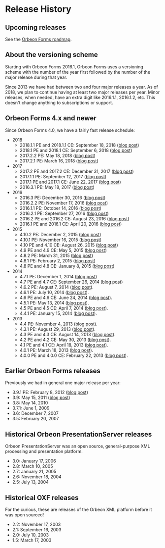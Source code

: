 # Release History



## Upcoming releases

See the [Orbeon Forms roadmap](roadmap.md).

## About the versioning scheme

Starting with Orbeon Forms 2016.1, Orbeon Forms uses a versioning scheme with the number of the year first followed by the number of the major release during that year.

Since 2013 we have had between two and four major releases a year. As of 2018, we plan to continue having at least two major releases per year. Minor releases, when needed, have an extra digit like 2016.1.1, 2016.1.2, etc. This doesn't change anything to subscriptions or support.

## Orbeon Forms 4.x and newer

Since Orbeon Forms 4.0, we have a fairly fast release schedule:

- 2018
    - 2018.1.1 PE and 2018.1.1 CE: September 18, 2018 ([blog post](https://blog.orbeon.com/2018/09/orbeon-forms-201811-pe-and-ce.html))
    - 2018.1 PE and 2018.1 CE: September 6, 2018 ([blog post](https://blog.orbeon.com/2018/09/orbeon-forms-20181.html))
    - 2017.2.2 PE: May 18, 2018 ([blog post](https://blog.orbeon.com/2018/05/orbeon-forms-201722-pe.html))
    - 2017.2.1 PE: March 16, 2018 ([blog post](https://blog.orbeon.com/2018/03/orbeon-forms-201721-pe.html))
- 2017
    - 2017.2 PE and 2017.2 CE: December 31, 2017 ([blog post](https://blog.orbeon.com/2017/12/orbeon-forms-20172.html))
    - 2017.1.1 PE: September 12, 2017 ([blog post](https://blog.orbeon.com/2017/09/orbeon-forms-201711-pe.html))
    - 2017.1 PE and 2017.1 CE: June 22, 2017 ([blog post](https://blog.orbeon.com/2017/06/orbeon-forms-20171.html))
    - 2016.3.1 PE: May 18, 2017 ([blog post](https://blog.orbeon.com/2017/05/orbeon-forms-201631.html))
- 2016
    - 2016.3 PE: December 30, 2016 ([blog post](https://blog.orbeon.com/2016/12/orbeon-forms-20163.html))
    - 2016.2.2 PE: November 17, 2016 ([blog post](https://blog.orbeon.com/2016/11/orbeon-forms-201622-pe.html))
    - 2016.1.1 PE: October 14, 2016 ([blog post](https://blog.orbeon.com/2016/10/orbeon-forms-201611-pe.html))
    - 2016.2.1 PE: September 27, 2016 ([blog post](https://blog.orbeon.com/2016/09/orbeon-forms-201621.html))
    - 2016.2 PE and 2016.2 CE: August 23, 2016 ([blog post](https://blog.orbeon.com/2016/08/orbeon-forms-20162.html))
    - 2016.1 PE and 2016.1 CE: April 20, 2016 ([blog post](https://blog.orbeon.com/2016/04/orbeon-forms-20161.html))
- 2015
    - 4.10.2 PE: December 2, 2015 ([blog post](https://blog.orbeon.com/2015/12/orbeon-forms-4102.html))
    - 4.10.1 PE: November 16, 2015 ([blog post](https://blog.orbeon.com/2015/11/orbeon-forms-4101.html))
    - 4.10 PE and 4.10 CE: August 26, 2015 ([blog post](https://blog.orbeon.com/2015/08/orbeon-forms-410.html))
    - 4.9 PE and 4.9 CE: May 5, 2015 ([blog post](https://blog.orbeon.com/2015/05/orbeon-forms-49.html))
    - 4.8.2 PE: March 31, 2015 ([blog post](https://blog.orbeon.com/2015/03/orbeon-forms-482.html))
    - 4.8.1 PE: February 2, 2015 ([blog post](https://blog.orbeon.com/2015/02/orbeon-forms-481.html))
    - 4.8 PE and 4.8 CE: January 8, 2015 ([blog post](https://blog.orbeon.com/2015/01/orbeon-forms-48.html))
- 2014
    - 4.7.1 PE: December 1, 2014 ([blog post](https://blog.orbeon.com/2014/12/orbeon-forms-471.html))
    - 4.7 PE and 4.7 CE: September 26, 2014 ([blog post](https://blog.orbeon.com/2014/09/orbeon-forms-47.html))
    - 4.6.2 PE: August 7, 2014 ([blog post](https://blog.orbeon.com/2014/08/orbeon-forms-462.html)).
    - 4.6.1 PE: July 10, 2014 ([blog post](https://blog.orbeon.com/2014/07/orbeon-forms-461.html)).
    - 4.6 PE and 4.6 CE: June 24, 2014 ([blog post](https://blog.orbeon.com/2014/06/orbeon-forms-46.html)).
    - 4.5.1 PE: May 13, 2014 ([blog post](https://blog.orbeon.com/2014/05/orbeon-forms-451.html)).
    - 4.5 PE and 4.5 CE: April 7, 2014 ([blog post](https://blog.orbeon.com/2014/04/orbeon-forms-45.html)).
    - 4.4.1 PE: January 15, 2014 ([blog post](https://blog.orbeon.com/2014/01/orbeon-forms-441-pe.html)).
- 2013
    - 4.4 PE: November 4, 2013 ([blog post](https://blog.orbeon.com/2013/11/orbeon-forms-44.html)).
    - 4.3.1 PE: August 29, 2013 ([blog post](https://blog.orbeon.com/2013/08/orbeon-forms-431-pe.html)).
    - 4.3 PE and 4.3 CE: August 14, 2013 ([blog post](https://blog.orbeon.com/2013/08/orbeon-forms-43.html)).
    - 4.2 PE and 4.2 CE: May 30, 2013 ([blog post](https://blog.orbeon.com/2013/05/orbeon-forms-42.html)).
    - 4.1 PE and 4.1 CE: April 18, 2013 ([blog post](https://blog.orbeon.com/2013/04/orbeon-forms-41.html)).
    - 4.0.1 PE: March 18, 2013 ([blog post](https://blog.orbeon.com/2013/03/orbeon-forms-401.html)).
    - 4.0.0 PE and 4.0.0 CE: February 22, 2013 ([blog post](https://blog.orbeon.com/2013/03/announcing-orbeon-forms-40.html)).

## Earlier Orbeon Forms releases

Previously we had in general one major release per year:

- 3.9.1 PE: February 8, 2012 ([blog post](https://blog.orbeon.com/2012/02/orbeon-forms-391-pe-released.html))
- 3.9: May 15, 2011 ([blog post](https://blog.orbeon.com/2011/05/orbeon-forms-390-final.html))
- 3.8: May 14, 2010
- 3.7.1: June 1, 2009
- 3.6: December 7, 2007
- 3.5: February 20, 2007

## Historical Orbeon PresentationServer releases

Orbeon PresentationServer was an open source, general-purpose XML processing and presentation platform.

- 3.0: January 17, 2006
- 2.8: March 10, 2005
- 2.7: January 21, 2005
- 2.6: November 18, 2004
- 2.5: July 13, 2004

## Historical OXF releases

For the curious, these are releases of the Orbeon XML platform before it was open sourced!

- 2.2: November 17, 2003
- 2.1: September 16, 2003
- 2.0: July 10, 2003
- 1.5: March 17, 2003
